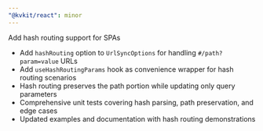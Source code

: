 ```yaml
---
"@kvkit/react": minor
---
```


Add hash routing support for SPAs

- Add `hashRouting` option to `UrlSyncOptions` for handling `#/path?param=value` URLs
- Add `useHashRoutingParams` hook as convenience wrapper for hash routing scenarios  
- Hash routing preserves the path portion while updating only query parameters
- Comprehensive unit tests covering hash parsing, path preservation, and edge cases
- Updated examples and documentation with hash routing demonstrations
